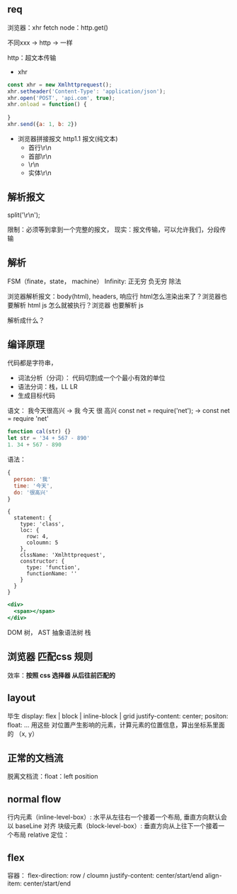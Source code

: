 ## req
浏览器：xhr fetch
node：http.get()

不同xxx -> http  -> 一样

http：超文本传输

- xhr
```js
const xhr = new Xmlhttprequest();
xhr.setheader('Content-Type': 'application/json');
xhr.open('POST', 'api.com', true);
xhr.onload = function() {
  
}
xhr.send({a: 1, b: 2})
```

- 浏览器拼接报文
  http1.1 报文(纯文本)
  - 首行\r\n
  - 首部\r\n
  - \r\n
  - 实体\r\n

## 解析报文

split('\r\n');

限制：必须等到拿到一个完整的报文，
现实：报文传输，可以允许我们，分段传输
  

## 解析
FSM（finate，state， machine）
Infinity: 正无穷 负无穷 除法 

浏览器解析报文：body(html), headers, 响应行
html怎么渲染出来了？浏览器也要解析 html
js 怎么就被执行？浏览器 也要解析 js

解析成什么？


## 编译原理

代码都是字符串，
- 词法分析（分词）： 代码切割成一个个最小有效的单位
- 语法分词：栈，LL LR
- 生成目标代码

语文：
我今天很高兴   -> 我  今天  很  高兴
const net = require('net');  ->  const net = require 'net'
```js
function cal(str) {}
let str = '34 + 567 - 890'
1. 34 + 567 - 890
```

语法：
```js
{
  person: '我'
  time: '今天',
  do: '很高兴'
}
```
```
{
  statement: {
    type: 'class',
    loc: {
      row: 4,
      coloumn: 5
    },
    clssName: 'Xmlhttprequest',
    constructor: {
      type: 'function',
      functionName: ''
    }
  }
}
```

```jsx
<div>
  <span></span>
</div>
```


DOM 树， AST 抽象语法树
栈



## 浏览器 匹配css 规则

效率：**按照 css 选择器 从后往前匹配的**


## layout
毕生
display: flex | block | inline-block | grid
justify-content: center;
positon: 
float: 
...
用这些 对位置产生影响的元素，计算元素的位置信息，算出坐标系里面的 （x, y）

## 正常的文档流
脱离文档流：float：left position


## normal flow
行内元素（inline-level-box）: 水平从左往右一个接着一个布局, 垂直方向默认会以 baseLine 对齐
块级元素（block-level-box）: 垂直方向从上往下一个接着一个布局
relative 定位：


## flex
容器：
flex-direction: row / cloumn
justify-content: center/start/end
align-item: center/start/end
